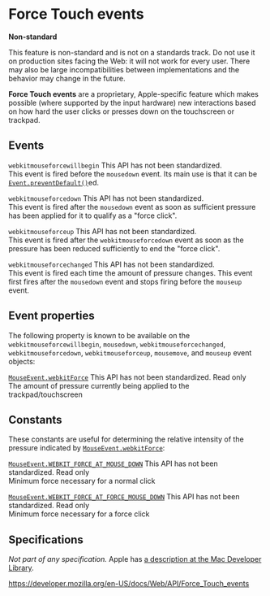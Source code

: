 Force Touch events
==================

**Non-standard**

This feature is non-standard and is not on a standards track. Do not use it on production sites facing the Web: it will not work for every user. There may also be large incompatibilities between implementations and the behavior may change in the future.

**Force Touch events** are a proprietary, Apple-specific feature which makes possible (where supported by the input hardware) new interactions based on how hard the user clicks or presses down on the touchscreen or trackpad.

Events
------

 `webkitmouseforcewillbegin` <span class="icon non-standard" viewbox="0 0 100 100" xmlns="http://www.w3.org/2000/svg" role="img"> This API has not been standardized. </span>   
This event is fired before the `mousedown` event. Its main use is that it can be [`Event.preventDefault()`](event/preventdefault)ed.

 `webkitmouseforcedown` <span class="icon non-standard" viewbox="0 0 100 100" xmlns="http://www.w3.org/2000/svg" role="img"> This API has not been standardized. </span>   
This event is fired after the `mousedown` event as soon as sufficient pressure has been applied for it to qualify as a "force click".

 `webkitmouseforceup` <span class="icon non-standard" viewbox="0 0 100 100" xmlns="http://www.w3.org/2000/svg" role="img"> This API has not been standardized. </span>   
This event is fired after the `webkitmouseforcedown` event as soon as the pressure has been reduced sufficiently to end the "force click".

 `webkitmouseforcechanged` <span class="icon non-standard" viewbox="0 0 100 100" xmlns="http://www.w3.org/2000/svg" role="img"> This API has not been standardized. </span>   
This event is fired each time the amount of pressure changes. This event first fires after the `mousedown` event and stops firing before the `mouseup` event.

Event properties
----------------

The following property is known to be available on the `webkitmouseforcewillbegin`, `mousedown`, `webkitmouseforcechanged`, `webkitmouseforcedown`, `webkitmouseforceup`, `mousemove`, and `mouseup` event objects:

 [`MouseEvent.webkitForce`](mouseevent/webkitforce) <span class="icon non-standard" viewbox="0 0 100 100" xmlns="http://www.w3.org/2000/svg" role="img"> This API has not been standardized. </span> <span class="badge inline readonly">Read only </span>   
The amount of pressure currently being applied to the trackpad/touchscreen

Constants
---------

These constants are useful for determining the relative intensity of the pressure indicated by [`MouseEvent.webkitForce`](mouseevent/webkitforce):

 [`MouseEvent.WEBKIT_FORCE_AT_MOUSE_DOWN`](mouseevent/webkit_force_at_mouse_down) <span class="icon non-standard" viewbox="0 0 100 100" xmlns="http://www.w3.org/2000/svg" role="img"> This API has not been standardized. </span><span class="badge inline readonly">Read only </span>   
Minimum force necessary for a normal click

 [`MouseEvent.WEBKIT_FORCE_AT_FORCE_MOUSE_DOWN`](mouseevent/webkit_force_at_force_mouse_down) <span class="icon non-standard" viewbox="0 0 100 100" xmlns="http://www.w3.org/2000/svg" role="img"> This API has not been standardized. </span><span class="badge inline readonly">Read only </span>   
Minimum force necessary for a force click

Specifications
--------------

*Not part of any specification.* Apple has [a description at the Mac Developer Library](https://developer.apple.com/library/prerelease/mac/documentation/AppleApplications/Conceptual/SafariJSProgTopics/RespondingtoForceTouchEventsfromJavaScript.html).

<a href="https://developer.mozilla.org/en-US/docs/Web/API/Force_Touch_events" class="_attribution-link">https://developer.mozilla.org/en-US/docs/Web/API/Force_Touch_events</a>
